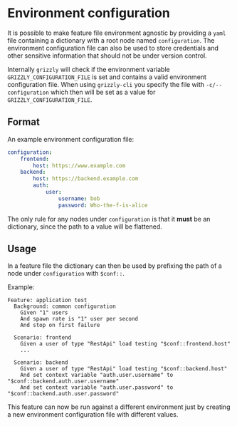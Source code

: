 # Environment configuration

It is possible to make feature file environment agnostic by providing a `yaml` file containing a dictionary with a root node named `configuration`.
The environment configuration file can also be used to store credentials and other sensitive information that should not be under version control.

Internally `grizzly` will check if the environment variable `GRIZZLY_CONFIGURATION_FILE` is set and contains a valid environment configuration file. When using `grizzly-cli` you specify the file with `-c/--configuration` which then will be set as a value for `GRIZZLY_CONFIGURATION_FILE`.

## Format

An example environment configuration file:

```yaml
configuration:
    frontend:
        host: https://www.example.com
    backend:
        host: https://backend.example.com
        auth:
            user:
                username: bob
                password: Who-the-f-is-alice
```

The only rule for any nodes under `configuration` is that it **must** be an dictionary, since the path to a value will be flattened.

## Usage

In a feature file the dictionary can then be used by prefixing the path of a node under `configuration` with `$conf::`.

Example:

```gherkin
Feature: application test
  Background: common configuration
    Given "1" users
    And spawn rate is "1" user per second
    And stop on first failure

  Scenario: frontend
    Given a user of type "RestApi" load testing "$conf::frontend.host"
    ...

  Scenario: backend
    Given a user of type "RestApi" load testing "$conf::backend.host"
    And set context variable "auth.user.username" to "$conf::backend.auth.user.username"
    And set context variable "auth.user.password" to "$conf::backend.auth.user.password"
```

This feature can now be run against a different environment just by creating a new environment configuration file with different values.

